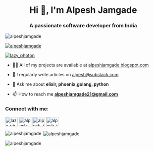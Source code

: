 <h1 align="center">Hi 👋, I'm Alpesh Jamgade</h1>
<h3 align="center">A passionate software developer from India</h3>

<p align="left"> <img src="https://komarev.com/ghpvc/?username=alpeshjamgade&label=Profile%20views&color=0e75b6&style=flat" alt="alpeshjamgade" /> </p>

<p align="left"> <a href="https://github.com/ryo-ma/github-profile-trophy"><img src="https://github-profile-trophy.vercel.app/?username=alpeshjamgade" alt="alpeshjamgade" /></a> </p>

<p align="left"> <a href="https://twitter.com/lazy_photon" target="blank"><img src="https://img.shields.io/twitter/follow/lazy_photon?logo=twitter&style=for-the-badge" alt="lazy_photon" /></a> </p>

- 👨‍💻 All of my projects are available at [alpeshjamgade.blogspot.com](alpeshjamgade.blogspot.com)

- 📝 I regularly write articles on [alpesh@substack.com](alpesh@substack.com)

- 💬 Ask me about **elixir, phoenix,golang, python**

- 📫 How to reach me **alpeshjamgade21@gmail.com**

<h3 align="left">Connect with me:</h3>
<p align="left">
<a href="https://twitter.com/lazy_photon" target="blank"><img align="center" src="https://raw.githubusercontent.com/rahuldkjain/github-profile-readme-generator/master/src/images/icons/Social/twitter.svg" alt="lazy_photon" height="30" width="40" /></a>
<a href="https://linkedin.com/in/alpesh-jamgade-857679179" target="blank"><img align="center" src="https://raw.githubusercontent.com/rahuldkjain/github-profile-readme-generator/master/src/images/icons/Social/linked-in-alt.svg" alt="alpesh-jamgade-857679179" height="30" width="40" /></a>
<a href="https://instagram.com/alpesh_jamgade" target="blank"><img align="center" src="https://raw.githubusercontent.com/rahuldkjain/github-profile-readme-generator/master/src/images/icons/Social/instagram.svg" alt="alpesh_jamgade" height="30" width="40" /></a>
<a href="https://www.leetcode.com/alpesh_jamgade" target="blank"><img align="center" src="https://raw.githubusercontent.com/rahuldkjain/github-profile-readme-generator/master/src/images/icons/Social/leet-code.svg" alt="alpesh_jamgade" height="30" width="40" /></a>
</p>

<p><img align="left" src="https://github-readme-stats.vercel.app/api/top-langs?username=alpeshjamgade&show_icons=true&locale=en&layout=compact" alt="alpeshjamgade" /></p>

<p>&nbsp;<img align="center" src="https://github-readme-stats.vercel.app/api?username=alpeshjamgade&show_icons=true&locale=en" alt="alpeshjamgade" /></p>

<p><img align="center" src="https://github-readme-streak-stats.herokuapp.com/?user=alpeshjamgade&" alt="alpeshjamgade" /></p>
